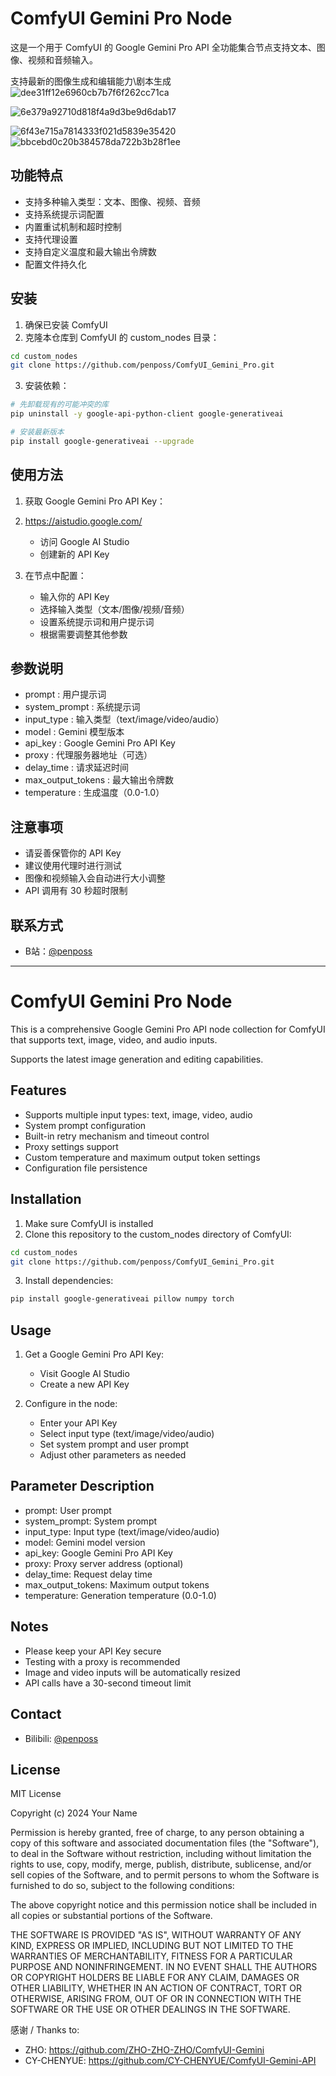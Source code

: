 # ComfyUI Gemini Pro Node

这是一个用于 ComfyUI 的 Google Gemini Pro API 全功能集合节点支持文本、图像、视频和音频输入。

支持最新的图像生成和编辑能力\剧本生成
![dee31ff12e6960cb7b7f6f262cc71ca](https://github.com/user-attachments/assets/d242dd82-f525-410a-8b9a-ebc76e41ba71)

![6e379a92710d818f4a9d3be9d6dab17](https://github.com/user-attachments/assets/88195a23-2235-4356-9548-eefea76f779c)

![6f43e715a7814333f021d5839e35420](https://github.com/user-attachments/assets/65be0222-1357-4f8d-8b40-644bb2952589)
![bbcebd0c20b384578da722b3b28f1ee](https://github.com/user-attachments/assets/5ceb700d-871e-498e-ab27-ddccb480bcb4)



## 功能特点

- 支持多种输入类型：文本、图像、视频、音频
- 支持系统提示词配置
- 内置重试机制和超时控制
- 支持代理设置
- 支持自定义温度和最大输出令牌数
- 配置文件持久化

## 安装

1. 确保已安装 ComfyUI
2. 克隆本仓库到 ComfyUI 的 custom_nodes 目录：
```bash
cd custom_nodes
git clone https://github.com/penposs/ComfyUI_Gemini_Pro.git
```

3. 安装依赖：
```bash
# 先卸载现有的可能冲突的库
pip uninstall -y google-api-python-client google-generativeai 

# 安装最新版本
pip install google-generativeai --upgrade
```

## 使用方法
1. 获取 Google Gemini Pro API Key：
2. https://aistudio.google.com/
   
   - 访问 Google AI Studio
   - 创建新的 API Key
3. 在节点中配置：
   
   - 输入你的 API Key
   - 选择输入类型（文本/图像/视频/音频）
   - 设置系统提示词和用户提示词
   - 根据需要调整其他参数
## 参数说明
- prompt : 用户提示词
- system_prompt : 系统提示词
- input_type : 输入类型（text/image/video/audio）
- model : Gemini 模型版本
- api_key : Google Gemini Pro API Key
- proxy : 代理服务器地址（可选）
- delay_time : 请求延迟时间
- max_output_tokens : 最大输出令牌数
- temperature : 生成温度（0.0-1.0）
## 注意事项
- 请妥善保管你的 API Key
- 建议使用代理时进行测试
- 图像和视频输入会自动进行大小调整
- API 调用有 30 秒超时限制

## 联系方式
- B站：[@penposs](https://space.bilibili.com/3493282531248138?spm_id_from=333.788.0.0)

---

# ComfyUI Gemini Pro Node

This is a comprehensive Google Gemini Pro API node collection for ComfyUI that supports text, image, video, and audio inputs.

Supports the latest image generation and editing capabilities.

## Features

- Supports multiple input types: text, image, video, audio
- System prompt configuration
- Built-in retry mechanism and timeout control
- Proxy settings support
- Custom temperature and maximum output token settings
- Configuration file persistence

## Installation

1. Make sure ComfyUI is installed
2. Clone this repository to the custom_nodes directory of ComfyUI:
```bash
cd custom_nodes
git clone https://github.com/penposs/ComfyUI_Gemini_Pro.git
```

3. Install dependencies:
```bash
pip install google-generativeai pillow numpy torch
```

## Usage
1. Get a Google Gemini Pro API Key:
   
   - Visit Google AI Studio
   - Create a new API Key
2. Configure in the node:
   
   - Enter your API Key
   - Select input type (text/image/video/audio)
   - Set system prompt and user prompt
   - Adjust other parameters as needed
## Parameter Description
- prompt: User prompt
- system_prompt: System prompt
- input_type: Input type (text/image/video/audio)
- model: Gemini model version
- api_key: Google Gemini Pro API Key
- proxy: Proxy server address (optional)
- delay_time: Request delay time
- max_output_tokens: Maximum output tokens
- temperature: Generation temperature (0.0-1.0)
## Notes
- Please keep your API Key secure
- Testing with a proxy is recommended
- Image and video inputs will be automatically resized
- API calls have a 30-second timeout limit

## Contact
- Bilibili: [@penposs](https://space.bilibili.com/3493282531248138?spm_id_from=333.788.0.0)

## License

MIT License

Copyright (c) 2024 Your Name

Permission is hereby granted, free of charge, to any person obtaining a copy
of this software and associated documentation files (the "Software"), to deal
in the Software without restriction, including without limitation the rights
to use, copy, modify, merge, publish, distribute, sublicense, and/or sell
copies of the Software, and to permit persons to whom the Software is
furnished to do so, subject to the following conditions:

The above copyright notice and this permission notice shall be included in all
copies or substantial portions of the Software.

THE SOFTWARE IS PROVIDED "AS IS", WITHOUT WARRANTY OF ANY KIND, EXPRESS OR
IMPLIED, INCLUDING BUT NOT LIMITED TO THE WARRANTIES OF MERCHANTABILITY,
FITNESS FOR A PARTICULAR PURPOSE AND NONINFRINGEMENT. IN NO EVENT SHALL THE
AUTHORS OR COPYRIGHT HOLDERS BE LIABLE FOR ANY CLAIM, DAMAGES OR OTHER
LIABILITY, WHETHER IN AN ACTION OF CONTRACT, TORT OR OTHERWISE, ARISING FROM,
OUT OF OR IN CONNECTION WITH THE SOFTWARE OR THE USE OR OTHER DEALINGS IN THE
SOFTWARE.


感谢 / Thanks to:
- ZHO: https://github.com/ZHO-ZHO-ZHO/ComfyUI-Gemini
- CY-CHENYUE: https://github.com/CY-CHENYUE/ComfyUI-Gemini-API
